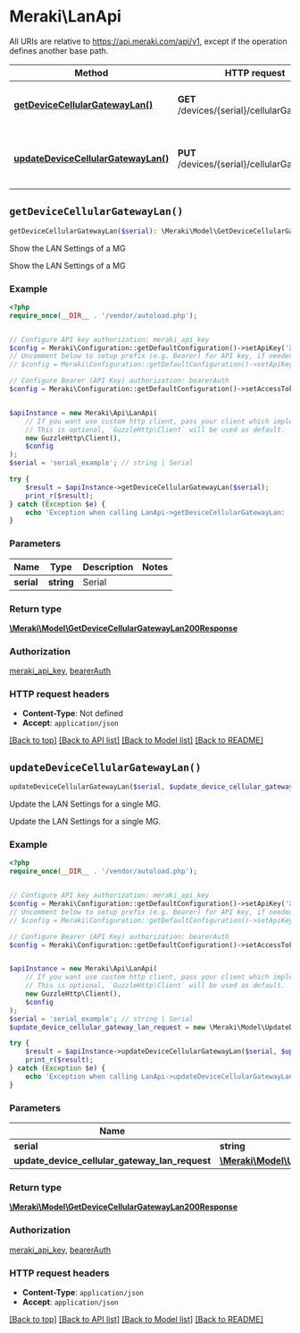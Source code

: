 # Meraki\LanApi

All URIs are relative to https://api.meraki.com/api/v1, except if the operation defines another base path.

| Method | HTTP request | Description |
| ------------- | ------------- | ------------- |
| [**getDeviceCellularGatewayLan()**](LanApi.md#getDeviceCellularGatewayLan) | **GET** /devices/{serial}/cellularGateway/lan | Show the LAN Settings of a MG |
| [**updateDeviceCellularGatewayLan()**](LanApi.md#updateDeviceCellularGatewayLan) | **PUT** /devices/{serial}/cellularGateway/lan | Update the LAN Settings for a single MG. |


## `getDeviceCellularGatewayLan()`

```php
getDeviceCellularGatewayLan($serial): \Meraki\Model\GetDeviceCellularGatewayLan200Response
```

Show the LAN Settings of a MG

Show the LAN Settings of a MG

### Example

```php
<?php
require_once(__DIR__ . '/vendor/autoload.php');


// Configure API key authorization: meraki_api_key
$config = Meraki\Configuration::getDefaultConfiguration()->setApiKey('X-Cisco-Meraki-API-Key', 'YOUR_API_KEY');
// Uncomment below to setup prefix (e.g. Bearer) for API key, if needed
// $config = Meraki\Configuration::getDefaultConfiguration()->setApiKeyPrefix('X-Cisco-Meraki-API-Key', 'Bearer');

// Configure Bearer (API Key) authorization: bearerAuth
$config = Meraki\Configuration::getDefaultConfiguration()->setAccessToken('YOUR_ACCESS_TOKEN');


$apiInstance = new Meraki\Api\LanApi(
    // If you want use custom http client, pass your client which implements `GuzzleHttp\ClientInterface`.
    // This is optional, `GuzzleHttp\Client` will be used as default.
    new GuzzleHttp\Client(),
    $config
);
$serial = 'serial_example'; // string | Serial

try {
    $result = $apiInstance->getDeviceCellularGatewayLan($serial);
    print_r($result);
} catch (Exception $e) {
    echo 'Exception when calling LanApi->getDeviceCellularGatewayLan: ', $e->getMessage(), PHP_EOL;
}
```

### Parameters

| Name | Type | Description  | Notes |
| ------------- | ------------- | ------------- | ------------- |
| **serial** | **string**| Serial | |

### Return type

[**\Meraki\Model\GetDeviceCellularGatewayLan200Response**](../Model/GetDeviceCellularGatewayLan200Response.md)

### Authorization

[meraki_api_key](../../README.md#meraki_api_key), [bearerAuth](../../README.md#bearerAuth)

### HTTP request headers

- **Content-Type**: Not defined
- **Accept**: `application/json`

[[Back to top]](#) [[Back to API list]](../../README.md#endpoints)
[[Back to Model list]](../../README.md#models)
[[Back to README]](../../README.md)

## `updateDeviceCellularGatewayLan()`

```php
updateDeviceCellularGatewayLan($serial, $update_device_cellular_gateway_lan_request): \Meraki\Model\GetDeviceCellularGatewayLan200Response
```

Update the LAN Settings for a single MG.

Update the LAN Settings for a single MG.

### Example

```php
<?php
require_once(__DIR__ . '/vendor/autoload.php');


// Configure API key authorization: meraki_api_key
$config = Meraki\Configuration::getDefaultConfiguration()->setApiKey('X-Cisco-Meraki-API-Key', 'YOUR_API_KEY');
// Uncomment below to setup prefix (e.g. Bearer) for API key, if needed
// $config = Meraki\Configuration::getDefaultConfiguration()->setApiKeyPrefix('X-Cisco-Meraki-API-Key', 'Bearer');

// Configure Bearer (API Key) authorization: bearerAuth
$config = Meraki\Configuration::getDefaultConfiguration()->setAccessToken('YOUR_ACCESS_TOKEN');


$apiInstance = new Meraki\Api\LanApi(
    // If you want use custom http client, pass your client which implements `GuzzleHttp\ClientInterface`.
    // This is optional, `GuzzleHttp\Client` will be used as default.
    new GuzzleHttp\Client(),
    $config
);
$serial = 'serial_example'; // string | Serial
$update_device_cellular_gateway_lan_request = new \Meraki\Model\UpdateDeviceCellularGatewayLanRequest(); // \Meraki\Model\UpdateDeviceCellularGatewayLanRequest

try {
    $result = $apiInstance->updateDeviceCellularGatewayLan($serial, $update_device_cellular_gateway_lan_request);
    print_r($result);
} catch (Exception $e) {
    echo 'Exception when calling LanApi->updateDeviceCellularGatewayLan: ', $e->getMessage(), PHP_EOL;
}
```

### Parameters

| Name | Type | Description  | Notes |
| ------------- | ------------- | ------------- | ------------- |
| **serial** | **string**| Serial | |
| **update_device_cellular_gateway_lan_request** | [**\Meraki\Model\UpdateDeviceCellularGatewayLanRequest**](../Model/UpdateDeviceCellularGatewayLanRequest.md)|  | [optional] |

### Return type

[**\Meraki\Model\GetDeviceCellularGatewayLan200Response**](../Model/GetDeviceCellularGatewayLan200Response.md)

### Authorization

[meraki_api_key](../../README.md#meraki_api_key), [bearerAuth](../../README.md#bearerAuth)

### HTTP request headers

- **Content-Type**: `application/json`
- **Accept**: `application/json`

[[Back to top]](#) [[Back to API list]](../../README.md#endpoints)
[[Back to Model list]](../../README.md#models)
[[Back to README]](../../README.md)
